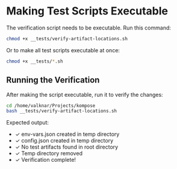 # Making Test Scripts Executable

The verification script needs to be executable. Run this command:

```bash
chmod +x __tests/verify-artifact-locations.sh
```

Or to make all test scripts executable at once:

```bash
chmod +x __tests/*.sh
```

## Running the Verification

After making the script executable, run it to verify the changes:

```bash
cd /home/valknar/Projects/kompose
bash __tests/verify-artifact-locations.sh
```

Expected output:
- ✓ env-vars.json created in temp directory
- ✓ config.json created in temp directory
- ✓ No test artifacts found in root directory
- ✓ Temp directory removed
- ✓ Verification complete!
